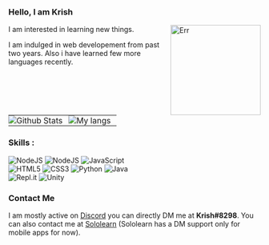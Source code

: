 ### Hello, I am Krish

<img height="180px" alt="Err" src="https://media.tenor.com/images/7a68509a5b8afea7110867249a172185/tenor.gif" align="right"/>

I am interested in learning new things.

I am indulged in web developement from past two years. Also i have learned few more languages recently.

<table>
<tr>
<td align="center" style="padding:0;width:50%;">
<img align="center" style="padding:0;" src="https://github-readme-stats.codestackr.vercel.app/api?username=krishagarwal2811&show_icons=true&theme=radical&hide=issues&hide_border=true" alt="Github Stats"/>
</td>
<td align="center" style="padding:0;width:50%;"td>
<img align="center" style="padding:0;" src="https://github-readme-stats.vercel.app/api/top-langs/?username=KrishAgarwal2811" alt="My langs"/>
</td>
</tr>
</table>

### Skills :

<div style="align:left;">
<img alt="NodeJS" src="https://img.shields.io/badge/node.js%20-%2343853D.svg?&style=for-the-badge&logo=node.js&logoColor=white"/>

<img alt="NodeJS" src="https://img.shields.io/badge/discord.js%20-4477B8.svg?&style=for-the-badge&logo=javascript&logoColor=%23F7DF1E"/>

<img alt="JavaScript" src="https://img.shields.io/badge/javascript%20-%23323330.svg?&style=for-the-badge&logo=javascript&logoColor=%23F7DF1E"/>
</div>
<div style="align:left;">
<img alt="HTML5" src="https://img.shields.io/badge/html5%20-%23E34F26.svg?&style=for-the-badge&logo=html5&logoColor=white"/>

<img alt="CSS3" src="https://img.shields.io/badge/css3%20-%231572B6.svg?&style=for-the-badge&logo=css3&logoColor=white"/>

<img alt="Python" src="https://img.shields.io/badge/python%20-%2314354C.svg?&style=for-the-badge&logo=python&logoColor=white"/>

<img alt="Java" src="https://img.shields.io/badge/java-%23ED8B00.svg?&style=for-the-badge&logo=java&logoColor=white"/>
</div>
<div style="align:left;">
<img alt="Repl.it" src="https://img.shields.io/badge/Repl.it%20-%230D101E.svg?&style=for-the-badge&logo=Repl.it&logoColor=white"/>

<img alt="Unity" src="https://img.shields.io/badge/unity%20-%23000000.svg?&style=for-the-badge&logo=unity&logoColor=white"/>
</div>

### Contact Me

I am mostly active on <a href="https://discord.com/users/701008374883418113/">Discord</a> you can directly DM me at <b>Krish#8298</b>. You can also contact me at <a href="https://www.sololearn.com/Profile/14466758">Sololearn</a> (Sololearn has a DM support only for mobile apps for now).
